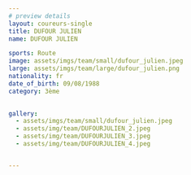 ```yaml
---
# preview details
layout: coureurs-single
title: DUFOUR JULIEN
name: DUFOUR JULIEN

sports: Route
image: assets/imgs/team/small/dufour_julien.jpeg
large: assets/imgs/team/large/dufour_julien.png
nationality: fr
date_of_birth: 09/08/1988
category: 3ème
  

gallery:
  - assets/imgs/team/small/dufour_julien.jpeg
  - assets/img/team/DUFOURJULIEN_2.jpeg
  - assets/img/team/DUFOURJULIEN_3.jpeg
  - assets/img/team/DUFOURJULIEN_4.jpeg


---
```

